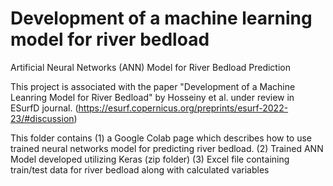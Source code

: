 # Development of a machine learning model for river bedload

Artificial Neural Networks (ANN) Model for River Bedload Prediction

This project is associated with the paper "Development of a Machine Leanring Model for River Bedload" by Hosseiny et al. under review in ESurfD journal. 
(https://esurf.copernicus.org/preprints/esurf-2022-23/#discussion)

This folder contains 
(1) a Google Colab page which describes how to use trained neural networks model for predicting river bedload. 
(2) Trained ANN Model developed utilizing Keras (zip folder)
(3) Excel file containing train/test data for river bedload along with calculated variables
